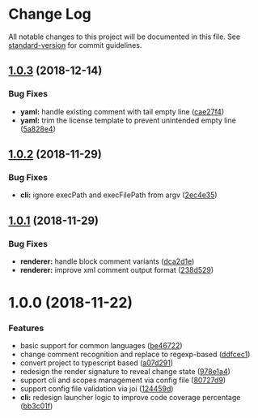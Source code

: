 # Change Log

All notable changes to this project will be documented in this file. See [standard-version](https://github.com/conventional-changelog/standard-version) for commit guidelines.

<a name="1.0.3"></a>
## [1.0.3](https://github.com/e-cloud/copyrightizen/compare/v1.0.2...v1.0.3) (2018-12-14)


### Bug Fixes

* **yaml:** handle existing comment with tail empty line ([cae27f4](https://github.com/e-cloud/copyrightizen/commit/cae27f4))
* **yaml:** trim the license template to prevent unintended empty line ([5a828e4](https://github.com/e-cloud/copyrightizen/commit/5a828e4))



<a name="1.0.2"></a>
## [1.0.2](https://github.com/e-cloud/copyrightizen/compare/v1.0.1...v1.0.2) (2018-11-29)


### Bug Fixes

* **cli:** ignore execPath and execFilePath from argv ([2ec4e35](https://github.com/e-cloud/copyrightizen/commit/2ec4e35))



<a name="1.0.1"></a>
## [1.0.1](https://github.com/e-cloud/copyrightizen/compare/v1.0.0...v1.0.1) (2018-11-29)


### Bug Fixes

* **renderer:** handle block comment variants ([dca2d1e](https://github.com/e-cloud/copyrightizen/commit/dca2d1e))
* **renderer:** improve xml comment output format ([238d529](https://github.com/e-cloud/copyrightizen/commit/238d529))



<a name="1.0.0"></a>
# 1.0.0 (2018-11-22)


### Features

* basic support for common languages ([be46722](https://github.com/e-cloud/copyrightizen/commit/be46722))
* change comment recognition and replace to regexp-based ([ddfcec1](https://github.com/e-cloud/copyrightizen/commit/ddfcec1))
* convert project to typescript based ([a07d291](https://github.com/e-cloud/copyrightizen/commit/a07d291))
* redesign the render signature to reveal change state ([978e1a4](https://github.com/e-cloud/copyrightizen/commit/978e1a4))
* support cli and scopes management via config file ([80727d9](https://github.com/e-cloud/copyrightizen/commit/80727d9))
* support config file validation via joi ([124459d](https://github.com/e-cloud/copyrightizen/commit/124459d))
* **cli:** redesign launcher logic to improve code coverage percentage ([bb3c01f](https://github.com/e-cloud/copyrightizen/commit/bb3c01f))

